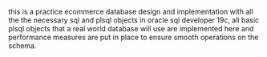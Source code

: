 this is a practice ecommerce database design and implementation with all the the necessary sql and plsql objects in oracle sql developer 19c, all basic plsql objects
that a real world database will use are implemented here and performance measures are put in place to ensure smooth operations on the schema.
